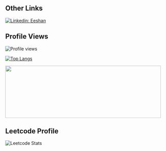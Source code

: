 ## Other Links
[![Linkedin: Eeshan](https://img.shields.io/badge/-Eeshan-blue?style=flat-square&logo=Linkedin&logoColor=white&link=https://www.linkedin.com/in/eeshan-jaiswal-ba3ab832/)](https://www.linkedin.com/in/eeshan-jaiswal-ba3ab832/)

## Profile Views
 
<img src="https://gpvc.arturio.dev/theBrownBug" alt="Profile views"/>



[![Top Langs](https://github-readme-stats.vercel.app/api/top-langs/?username=theBrownBug&exclude_repo=CS2010&layout=compact&count_private=true)](https://github.com/anuraghazra/github-readme-stats)

<p>
  <img width="490" height="165" src="https://github-readme-stats.vercel.app/api?username=theBrownBug&show_icons=true&hide_border=false&line_height=20&title_color=f69673&icon_color=1b93c9&show_owner=true&theme=radical&count_private=true&show_icons=true"/>
</p>

## Leetcode Profile

![Leetcode Stats](https://leetcode.card.workers.dev/?username=zesj&theme=dark&cache=0)
